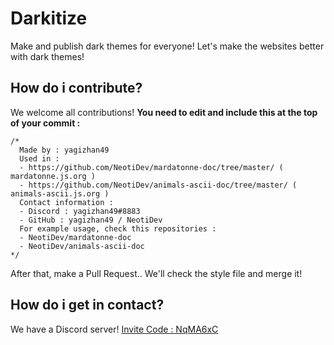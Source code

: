 # Darkitize
Make and publish dark themes for everyone! Let's make the websites better with dark themes!

## How do i contribute?
We welcome all contributions! **You need to edit and include this at the top of your commit :**

```
/*
  Made by : yagizhan49
  Used in :
  - https://github.com/NeotiDev/mardatonne-doc/tree/master/ ( mardatonne.js.org )
  - https://github.com/NeotiDev/animals-ascii-doc/tree/master/ ( animals-ascii.js.org )
  Contact information :
  - Discord : yagizhan49#8883
  - GitHub : yagizhan49 / NeotiDev
  For example usage, check this repositories : 
  - NeotiDev/mardatonne-doc
  - NeotiDev/animals-ascii-doc
*/
```

After that, make a Pull Request.. We'll check the style file and merge it!

## How do i get in contact?

We have a Discord server!
[Invite Code : NqMA6xC](https://discord.gg/NqMA6xC)
